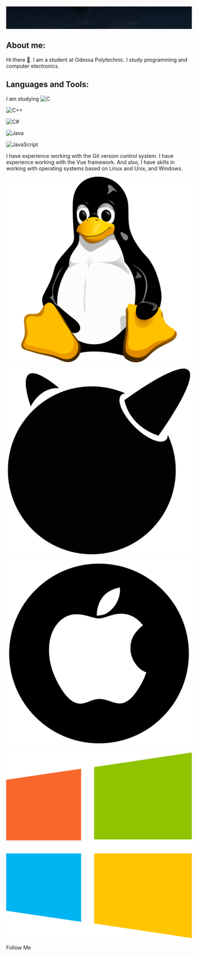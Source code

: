 
[![Header](https://github.com/Egor6052/egor6052/blob/NewSite/assets/2024-08-13_20-43-50.png)](https://github.com/Egor6052?tab=repositories)

## About me: 
Hi there 👋. I am a student at Odessa Polytechnic. I study programming and computer electronics.

## Languages and Tools:
I am studying
![C](https://img.shields.io/badge/C-3498db?style=for-the-badge&logo=C)

![C++](https://img.shields.io/badge/C++-2980b9?style=for-the-badge&logo=)

![C#](https://img.shields.io/badge/C-Sharp-9b59b6?style=for-the-badge&logo=Csharp)

![Java](https://img.shields.io/badge/Java-e74c3c)

![JavaScript](https://img.shields.io/badge/JavaScript-f1c40f)

I have experience working with the Git version control system. I have experience working with the Vue framework. And also, I have skills in working with operating systems based on Linux and Unix, and Windows.

[![Linux](https://github.com/Egor6052/egor6052/blob/NewSite/assets/free-icon-linux-6124995.png)]()

[![Unix](https://github.com/Egor6052/egor6052/blob/NewSite/assets/1494.png)]()

[![Mac](https://github.com/Egor6052/egor6052/blob/NewSite/assets/2175370.png)]()

[![Windows](https://github.com/Egor6052/egor6052/blob/NewSite/assets/free-icon-windows-220215.png)]()


Follow Me


<!--

**Egor6052/egor6052** is a ✨ _special_ ✨ repository because its `README.md` (this file) appears on your GitHub profile.

Here are some ideas to get you started:

- 🔭 I’m currently working on ...
- 🌱 I’m currently learning ...
- 👯 I’m looking to collaborate on ...
- 🤔 I’m looking for help with ...
- 💬 Ask me about ...
- 📫 How to reach me: ...
- 😄 Pronouns: ...
- ⚡ Fun fact: ...
 -->

